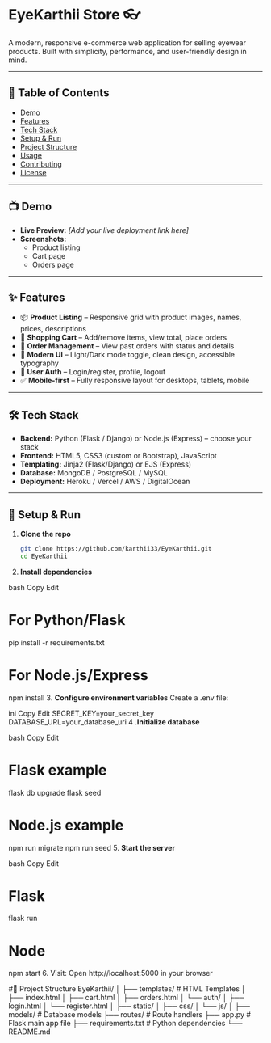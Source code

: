 # EyeKarthii Store 👓

A modern, responsive e-commerce web application for selling eyewear products. Built with simplicity, performance, and user-friendly design in mind.

---

## 🧰 Table of Contents

- [Demo](#-demo)  
- [Features](#-features)  
- [Tech Stack](#-tech-stack)  
- [Setup & Run](#-setup--run)  
- [Project Structure](#-project-structure)  
- [Usage](#-usage)  
- [Contributing](#-contributing)  
- [License](#-license)  

---

## 📺 Demo

- **Live Preview:** _[Add your live deployment link here]_  
- **Screenshots:**  
  - Product listing  
  - Cart page  
  - Orders page  

---

## ✨ Features

- 📦 **Product Listing** – Responsive grid with product images, names, prices, descriptions  
- 🛒 **Shopping Cart** – Add/remove items, view total, place orders  
- 📃 **Order Management** – View past orders with status and details  
- 🎨 **Modern UI** – Light/Dark mode toggle, clean design, accessible typography  
- 🔐 **User Auth** – Login/register, profile, logout  
- ✅ **Mobile-first** – Fully responsive layout for desktops, tablets, mobile  

---

## 🛠 Tech Stack

- **Backend:** Python (Flask / Django) or Node.js (Express) – choose your stack  
- **Frontend:** HTML5, CSS3 (custom or Bootstrap), JavaScript  
- **Templating:** Jinja2 (Flask/Django) or EJS (Express)  
- **Database:** MongoDB / PostgreSQL / MySQL  
- **Deployment:** Heroku / Vercel / AWS / DigitalOcean  

---

## 🚀 Setup & Run

1. **Clone the repo**  
   ```bash
   git clone https://github.com/karthii33/EyeKarthii.git
   cd EyeKarthii
   
2. **Install dependencies**

bash
Copy
Edit
# For Python/Flask
pip install -r requirements.txt

# For Node.js/Express
npm install
3. **Configure environment variables**
Create a .env file:

ini
Copy
Edit
SECRET_KEY=your_secret_key
DATABASE_URL=your_database_uri
4 .**Initialize database**

bash
Copy
Edit
# Flask example
flask db upgrade
flask seed

# Node.js example
npm run migrate
npm run seed
5. **Start the server**

bash
Copy
Edit
# Flask
flask run

# Node
npm start
6. Visit: Open http://localhost:5000 in your browser

#📁 Project Structure
EyeKarthii/
│
├── templates/          # HTML Templates
│   ├── index.html
│   ├── cart.html
│   ├── orders.html
│   └── auth/
│       ├── login.html
│       └── register.html
│
├── static/
│   ├── css/
│   └── js/
│
├── models/             # Database models
├── routes/             # Route handlers
├── app.py              # Flask main app file
├── requirements.txt    # Python dependencies
└── README.md
